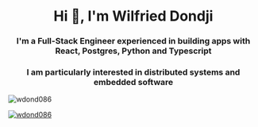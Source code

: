 <h1 align="center">Hi 👋, I'm Wilfried Dondji</h1>
<h3 align="center">I'm a Full-Stack Engineer experienced in building apps with React, Postgres, Python and Typescript</h3>
<h3 align="center">I am particularly interested in distributed systems and embedded software</h3>

<p align="left"> <img src="https://komarev.com/ghpvc/?username=wdond086&label=Profile%20views&color=0e75b6&style=flat" alt="wdond086" /> </p>

<p align="left"> <a href="https://github.com/ryo-ma/github-profile-trophy"><img src="https://github-profile-trophy.vercel.app/?username=wdond086" alt="wdond086" /></a> </p>

<!--
Twitter not for now
<p align="left"> <a href="https://twitter.com/_opeolluwa" target="blank"><img src="https://img.shields.io/twitter/follow/_opeolluwa?logo=twitter&style=for-the-badge" alt="_opeolluwa" /></a> </p>
-->
<!--
**wdond086/wdond086** is a ✨ _special_ ✨ repository because its `README.md` (this file) appears on your GitHub profile.

Here are some ideas to get you started:

- 🔭 I’m currently working on ...
- 🌱 I’m currently learning ...
- 👯 I’m looking to collaborate on ...
- 🤔 I’m looking for help with ...
- 💬 Ask me about ...
- 📫 How to reach me: ...
- 😄 Pronouns: ...
- ⚡ Fun fact: ...
-->
